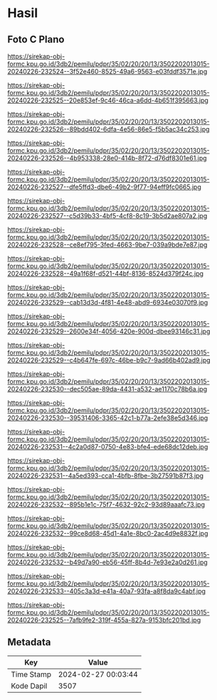 # Hasil

## Foto C Plano

https://sirekap-obj-formc.kpu.go.id/3db2/pemilu/pdpr/35/02/20/20/13/3502202013015-20240226-232524--3f52e460-8525-49a6-9563-e03fddf3571e.jpg

https://sirekap-obj-formc.kpu.go.id/3db2/pemilu/pdpr/35/02/20/20/13/3502202013015-20240226-232525--20e853ef-9c46-46ca-a6dd-4b651f395663.jpg

https://sirekap-obj-formc.kpu.go.id/3db2/pemilu/pdpr/35/02/20/20/13/3502202013015-20240226-232526--89bdd402-6dfa-4e56-86e5-f5b5ac34c253.jpg

https://sirekap-obj-formc.kpu.go.id/3db2/pemilu/pdpr/35/02/20/20/13/3502202013015-20240226-232526--4b953338-28e0-414b-8f72-d76df8301e61.jpg

https://sirekap-obj-formc.kpu.go.id/3db2/pemilu/pdpr/35/02/20/20/13/3502202013015-20240226-232527--dfe5ffd3-dbe6-49b2-9f77-94eff9fc0665.jpg

https://sirekap-obj-formc.kpu.go.id/3db2/pemilu/pdpr/35/02/20/20/13/3502202013015-20240226-232527--c5d39b33-4bf5-4cf8-8c19-3b5d2ae807a2.jpg

https://sirekap-obj-formc.kpu.go.id/3db2/pemilu/pdpr/35/02/20/20/13/3502202013015-20240226-232528--ce8ef795-3fed-4663-9be7-039a9bde7e87.jpg

https://sirekap-obj-formc.kpu.go.id/3db2/pemilu/pdpr/35/02/20/20/13/3502202013015-20240226-232528--49a1f68f-d521-44bf-8136-8524d379f24c.jpg

https://sirekap-obj-formc.kpu.go.id/3db2/pemilu/pdpr/35/02/20/20/13/3502202013015-20240226-232529--cab13d3d-4f81-4e48-abd9-6934e03070f9.jpg

https://sirekap-obj-formc.kpu.go.id/3db2/pemilu/pdpr/35/02/20/20/13/3502202013015-20240226-232529--2600e34f-4056-420e-900d-dbee93146c31.jpg

https://sirekap-obj-formc.kpu.go.id/3db2/pemilu/pdpr/35/02/20/20/13/3502202013015-20240226-232529--c4b647fe-697c-46be-b9c7-9ad66b402ad9.jpg

https://sirekap-obj-formc.kpu.go.id/3db2/pemilu/pdpr/35/02/20/20/13/3502202013015-20240226-232530--dec505ae-89da-4431-a532-ae1170c78b6a.jpg

https://sirekap-obj-formc.kpu.go.id/3db2/pemilu/pdpr/35/02/20/20/13/3502202013015-20240226-232530--39531406-3365-42c1-b77a-2efe38e5d346.jpg

https://sirekap-obj-formc.kpu.go.id/3db2/pemilu/pdpr/35/02/20/20/13/3502202013015-20240226-232531--4c2a0d87-0750-4e83-bfe4-ede68dc12deb.jpg

https://sirekap-obj-formc.kpu.go.id/3db2/pemilu/pdpr/35/02/20/20/13/3502202013015-20240226-232531--4a5ed393-cca1-4bfb-8fbe-3b27591b87f3.jpg

https://sirekap-obj-formc.kpu.go.id/3db2/pemilu/pdpr/35/02/20/20/13/3502202013015-20240226-232532--895b1e1c-75f7-4632-92c2-93d89aaafc73.jpg

https://sirekap-obj-formc.kpu.go.id/3db2/pemilu/pdpr/35/02/20/20/13/3502202013015-20240226-232532--99ce8d68-45d1-4a1e-8bc0-2ac4d9e8832f.jpg

https://sirekap-obj-formc.kpu.go.id/3db2/pemilu/pdpr/35/02/20/20/13/3502202013015-20240226-232532--b49d7a90-eb56-45ff-8b4d-7e93e2a0d261.jpg

https://sirekap-obj-formc.kpu.go.id/3db2/pemilu/pdpr/35/02/20/20/13/3502202013015-20240226-232533--405c3a3d-e41a-40a7-93fa-a8f8da9c4abf.jpg

https://sirekap-obj-formc.kpu.go.id/3db2/pemilu/pdpr/35/02/20/20/13/3502202013015-20240226-232525--7afb9fe2-319f-455a-827a-9153bfc201bd.jpg


## Metadata

| Key        | Value               |
| ---------- | ------------------- |
| Time Stamp | 2024-02-27 00:03:44 |
| Kode Dapil | 3507                |



